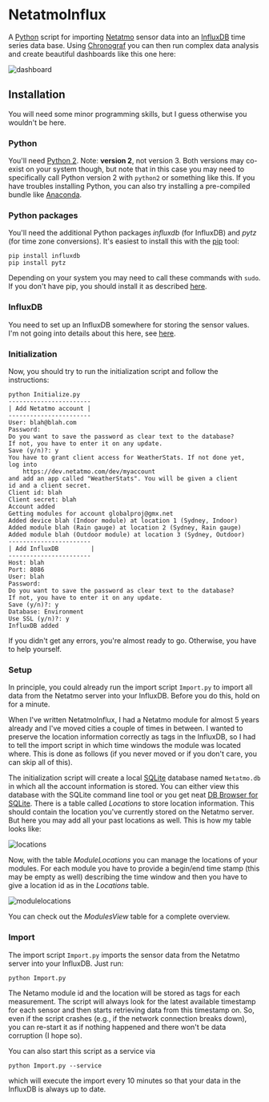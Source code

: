 # NetatmoInflux

A [Python](https://www.python.org) script for importing [Netatmo](https://www.netatmo.com/) sensor data into an [InfluxDB](https://docs.influxdata.com/influxdb/) time series data base. Using [Chronograf](https://docs.influxdata.com/chronograf/) you can then run complex data analysis and create beautiful dashboards like this one here:

![dashboard](https://raw.githubusercontent.com/ulthiel/NetatmoInflux/master/doc/dashboard.jpg)

## Installation

You will need some minor programming skills, but I guess otherwise you wouldn't be here.

### Python
You'll need [Python 2](https://www.python.org/downloads/). Note: **version 2**, not version 3. Both versions may co-exist on your system though, but note that in this case you may need to specifically call Python version 2 with ```python2``` or something like this. If you have troubles installing Python, you can also try installing a pre-compiled bundle like [Anaconda](https://www.anaconda.com/distribution/).

### Python packages
You'll need the additional Python packages *influxdb* (for InfluxDB) and *pytz* (for time zone conversions). It's easiest to install this with the [pip](https://pip.pypa.io/en/stable/installing/) tool:

```
pip install influxdb
pip install pytz
```

Depending on your system you may need to call these commands with ```sudo```. If you don't have pip, you should install it as described [here](https://pip.pypa.io/en/stable/installing/).

### InfluxDB

You need to set up an InfluxDB somewhere for storing the sensor values. I'm not going into details about this here, see [here](https://docs.influxdata.com/influxdb/).

### Initialization

Now, you should try to run the initialization script and follow the instructions:

```
python Initialize.py
-----------------------
| Add Netatmo account |
-----------------------
User: blah@blah.com
Password:
Do you want to save the password as clear text to the database?
If not, you have to enter it on any update.
Save (y/n)?: y
You have to grant client access for WeatherStats. If not done yet,
log into
	https://dev.netatmo.com/dev/myaccount
and add an app called "WeatherStats". You will be given a client
id and a client secret.
Client id: blah
Client secret: blah
Account added
Getting modules for account globalproj@gmx.net
Added device blah (Indoor module) at location 1 (Sydney, Indoor)
Added module blah (Rain gauge) at location 2 (Sydney, Rain gauge)
Added module blah (Outdoor module) at location 3 (Sydney, Outdoor)
-----------------------
| Add InfluxDB         |
-----------------------
Host: blah
Port: 8086
User: blah
Password:
Do you want to save the password as clear text to the database?
If not, you have to enter it on any update.
Save (y/n)?: y
Database: Environment
Use SSL (y/n)?: y
InfluxDB added
```

If you didn't get any errors, you're almost ready to go. Otherwise, you have to help yourself.

### Setup

In principle, you could already run the import script ```Import.py``` to import all data from the Netatmo server into your InfluxDB. Before you do this, hold on for a minute.

When I've written NetatmoInflux, I had a Netatmo module for almost 5 years already and I've moved cities a couple of times in between. I wanted to preserve the location information correctly as tags in the InfluxDB, so I had to tell the import script in which time windows the module was located where. This is done as follows (if you never moved or if you don't care, you can skip all of this).

The initialization script will create a local [SQLite](https://www.sqlite.org) database named ```Netatmo.db``` in which all the account information is stored. You can either view this database with the SQLite command line tool or you get neat [DB Browser for SQLite](https://sqlitebrowser.org). There is a table called *Locations* to store location information. This should contain the location you've currently stored on the Netatmo server. But here you may add all your past locations as well. This is how my table looks like:

![locations](https://raw.githubusercontent.com/ulthiel/NetatmoInflux/master/doc/locations.jpg)

Now, with the table *ModuleLocations* you can manage the locations of your modules. For each module you have to provide a begin/end time stamp (this may be empty as well)  describing the time window and then you have to give a location id as in the *Locations* table.

![modulelocations](https://raw.githubusercontent.com/ulthiel/NetatmoInflux/master/doc/modulelocations.jpg)

You can check out the *ModulesView* table for a complete overview.

### Import

The import script ```Import.py``` imports the sensor data from the Netatmo server into your InfluxDB. Just run:

```
python Import.py
```

The Netamo module id and the location will be stored as tags for each measurement. The script will always look for the latest available timestamp for each sensor and then starts retrieving data from this timestamp on. So, even if the script crashes (e.g., if the network connection breaks down), you can re-start it as if nothing happened and there won't be data corruption (I hope so).

You can also start this script as a service via

```
python Import.py --service
```

which will execute the import every 10 minutes so that your data in the InfluxDB is always up to date.
